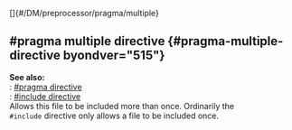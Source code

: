 []{#/DM/preprocessor/pragma/multiple}    
## #pragma multiple directive {#pragma-multiple-directive byondver="515"}    
**See also:**    
:   [#pragma directive](/ref/DM/preprocessor/pragma)    
:   [#include directive](/ref/DM/preprocessor/include)    
Allows this file to be included more than once. Ordinarily the    
`#include` directive only allows a file to be included once.  